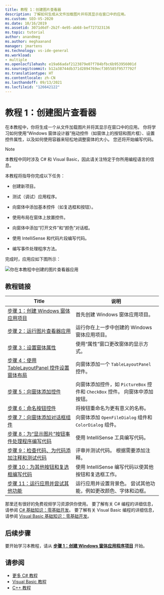 ```yaml
---
title: 教程 1：创建图片查看器
description: 了解如何生成从文件加载图片并将其显示在窗口中的应用。
ms.custom: SEO-VS-2020
ms.date: 10/16/2019
ms.assetid: 3071d6df-2b2f-4e95-ab68-bef727323136
ms.topic: tutorial
author: anandmeg
ms.author: meghaanand
manager: jmartens
ms.technology: vs-ide-general
ms.workload:
- multiple
ms.openlocfilehash: e19a66adaf2123879e07f784bfbc6b953956001d
ms.sourcegitcommit: b12a38744db371d2894769ecf305585f9577792f
ms.translationtype: HT
ms.contentlocale: zh-CN
ms.lasthandoff: 09/13/2021
ms.locfileid: "126642122"
---
```

# <a name="tutorial-1-create-a-picture-viewer"></a>教程 1：创建图片查看器

在本教程中，你将生成一个从文件加载图片并将其显示在窗口中的应用。 你将学习如何使用“Windows 窗体设计器”拖动控件（如窗体上的按钮和图片框）、设置控件属性，以及如何使用容器来轻松地调整窗体的大小。 您还将开始编写代码。

> [!NOTE]
> 本教程中同时涉及 C# 和 Visual Basic，因此请关注特定于你所用编程语言的信息。

本教程将指导你完成以下任务：

* 创建新项目。

* 测试（调试）应用程序。

* 向窗体中添加基本控件（如复选框和按钮）。

* 使用布局在窗体上放置控件。

* 向窗体中添加“打开文件”和“颜色”对话框。

* 使用 IntelliSense 和代码片段编写代码。

* 编写事件处理程序方法。

完成时，应用应如下图所示：

![你在本教程中创建的图片查看器应用](../ide/media/express_pictureviewerdone.png)

## <a name="tutorial-links"></a>教程链接

|Title|说明|
|-----------|-----------------|
|[步骤 1：创建 Windows 窗体应用项目](../ide/step-1-create-a-windows-forms-application-project.md)|首先创建 Windows 窗体应用项目。|
|[步骤 2：运行图片查看器应用](../ide/step-2-run-your-program.md)|运行你在上一步中创建的 Windows 窗体应用项目。|
|[步骤 3：设置窗体属性](../ide/step-3-set-your-form-properties.md)|使用“属性”窗口更改窗体的显示方式。|
|[步骤 4：使用 TableLayoutPanel 控件设置窗体布局](../ide/step-4-lay-out-your-form-with-a-tablelayoutpanel-control.md)|向窗体添加一个 `TableLayoutPanel` 控件。|
|[步骤 5：向窗体添加控件](../ide/step-5-add-controls-to-your-form.md)|向窗体添加控件，如 `PictureBox` 控件和 `CheckBox` 控件。 向窗体中添加按钮。|
|[步骤 6：命名按钮控件](../ide/step-6-name-your-button-controls.md)|将按钮重命名为更有意义的名称。|
|[步骤 7：向窗体添加对话框组件](../ide/step-7-add-dialog-components-to-your-form.md)|向窗体添加 `OpenFileDialog` 组件和 `ColorDialog` 组件。|
|[步骤 8：为“显示图片”按钮事件处理程序编写代码](../ide/step-8-write-code-for-the-show-a-picture-button-event-handler.md)|使用 IntelliSense 工具编写代码。|
|[步骤 9：检查代码、为代码添加注释和测试代码](../ide/step-9-review-comment-and-test-your-code.md)|评审并测试代码。 根据需要添加注释。|
|[步骤 10：为其他按钮和复选框编写代码](../ide/step-10-write-code-for-additional-buttons-and-a-check-box.md)|使用 IntelliSense 编写代码以使其他按钮和复选框工作。|
|[步骤 11：运行应用并尝试其他功能](../ide/step-11-run-your-program-and-try-other-features.md)|运行应用并设置背景色。 尝试其他功能，例如更改颜色、字体和边框。|

那里还有很好的免费视频学习资源供你使用。 要了解有关 C# 编程的详细信息，请参阅 [C# 基础知识：零基础开发](https://channel9.msdn.com/Series/C-Sharp-Fundamentals-Development-for-Absolute-Beginners)。 要了解有关 Visual Basic 编程的详细信息，请参阅 [Visual Basic 基础知识：零基础开发](https://channel9.msdn.com/Series/Visual-Basic-Development-for-Absolute-Beginners)。

## <a name="next-steps"></a>后续步骤

要开始学习本教程，请从 **[步骤 1：创建 Windows 窗体应用程序项目](../ide/step-1-create-a-windows-forms-application-project.md)** 开始。

## <a name="see-also"></a>请参阅

* [更多 C# 教程](../get-started/csharp/index.yml)
* [Visual Basic 教程](../get-started/visual-basic/index.yml)
* [C++ 教程](/cpp/get-started/tutorial-console-cpp)